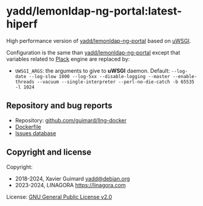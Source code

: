 # yadd/lemonldap-ng-portal:latest-hiperf

High performance version of [yadd/lemonldap-ng-portal](https://github.com/guimard/llng-docker/blob/master/portal/README.md#readme)
based on [uWSGI](https://uwsgi-docs.readthedocs.io/en/latest/).

Configuration is the same than [yadd/lemonldap-ng-portal](https://github.com/guimard/llng-docker/blob/master/portal/README.md#readme)
except that variables related to [Plack](https://metacpan.org/pod/Plack) engine
are replaced by:

 * `UWSGI_ARGS`: the arguments to give to **uWSGI** daemon. Default:
   `--log-date --log-slow 1000 --log-5xx --disable-logging --master --enable-threads --vacuum --single-interpreter --perl-no-die-catch -b 65535 -l 1024`

## Repository and bug reports

* Repository: [github.com/guimard/llng-docker](https://github.com/guimard/llng-docker/tree/master/portal)
* [Dockerfile](https://github.com/guimard/llng-docker/blob/master/portal/Dockerfile)
* [Issues database](https://github.com/guimard/llng-docker/issues)

## Copyright and license

Copyright:
 * 2018-2024, Xavier Guimard <yadd@debian.org>
 * 2023-2024, LINAGORA <https://linagora.com>

License: [GNU General Public License v2.0](https://github.com/guimard/llng-docker/blob/master/LICENSE)

